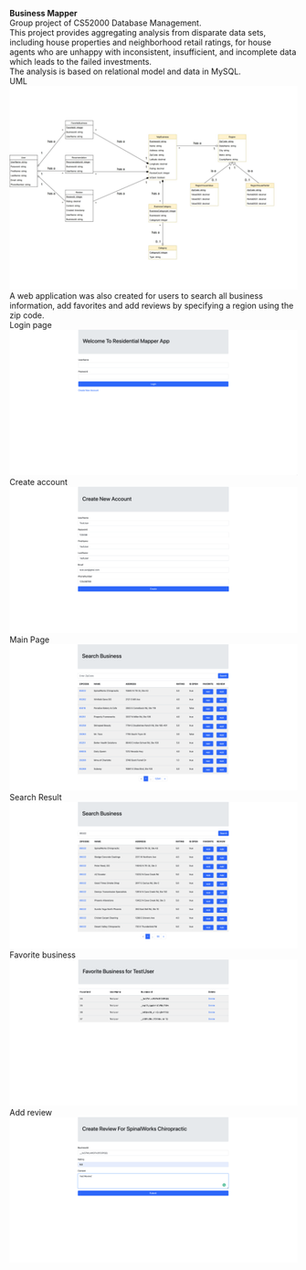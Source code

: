 **Business Mapper** <br />
Group project of CS52000 Database Management.  
This project provides aggregating analysis from disparate data sets, including house properties and neighborhood retail ratings, for house agents who are unhappy with inconsistent, insufficient, and incomplete data which leads to the failed investments.  
The analysis is based on relational model and data in MySQL.  
UML
![UML](images/UML.jpg)   
A web application was also created for users to search all business information, add favorites and add reviews by specifying a region using the zip code.  
Login page
![welcome](images/welcomepage.png)  
Create account
![](images/createAccount.png)  
Main Page
![](images/mainPage.png)
Search Result
![](images/search.png)  
Favorite business
![](images/favoraite.png)   
Add review
![](images/addReview.png) 